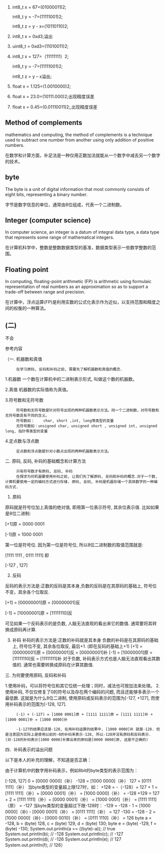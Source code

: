 
1) int8_t x = 67=(01000011)2; 

    int8_t y = -7=(11111001)2; 

    int8_t z = y - x=(10110110)2;


2) int8_t x = 0xd3;溢出

3) uint8_t = 0xd3=(11010011)2;


4) int8_t x = 127=（11111111）2; 

    int8_t y = -7=(11111001)2; 

    int8_t z = y – x溢出;


5) float x = 1.125=(1.0010000)2;

6) float x = 23.0=(10111.000)2;出现精度误差

7) float x = 0.45=(0.01110011)2;,出现精度误差




## Method of complements

mathematics and computing, the method of complements is a technique used to subtract one number from another using only addition of positive numbers.

在数学和计算方面，补足法是一种仅用正数加法就能从一个数字中减去另一个数字的技术。

## byte

The byte is a unit of digital information that most commonly consists of eight bits, representing a binary number. 

字节是数字信息的单位，通常由8位组成，代表一个二进制数。

## Integer (computer science)

In computer science, an integer is a datum of integral data type, a data type that represents some range of mathematical integers.

在计算机科学中，整数是整数数据类型的基准，数据类型表示一些数学整数的范围。

## Floating point


In computing, floating-point arithmetic (FP) is arithmetic using formulaic representation of real numbers as an approximation so as to support a trade-off between range and precision. 

在计算中，浮点运算(FP)是利用实数的公式化表示作为近似，以支持范围和精度之间的权衡的一种算法。





## (二)

不会


参考内容

（一. 机器数和真值

         在学习原码, 反码和补码之前, 需要先了解机器数和真值的概念.
 
1.机器数
         一个数在计算机中的二进制表示形式,  叫做这个数的机器数。
 
2.真值
         机器数的实际值称为真值。
        
3.符号数和无符号数

         符号数和无符号数是针对符号出现的两种机器数表示方法。同一个二进制数，对符号数和无符号数具有不同的含义。
         符号数如：    char, short ,int, long等类型的变量
         无符号数如：unsigned char, unsigned short , unsigned int, unsigned long, 指针等类型的变量
 

4.定点数与浮点数

         定点数和浮点数是针对小数点出现的两种机器数表示方法。
        
二. 原码, 反码, 补码的基础概念和计算方法
        
         只有符号数才有原码, 反码, 补码
         在探求为何机器要使用补码之前, 让我们先了解原码, 反码和补码的概念.对于一个数, 计算机要使用一定的编码方式进行存储. 原码, 反码, 补码是机器存储一个具体数字的一种编码方式.
 
1. 原码

 原码就是符号位加上真值的绝对值, 即用第一位表示符号, 其余位表示值. 比如如果是8位二进制:

 [+1]原 = 0000 0001

 [-1]原 = 1000 0001

 第一位是符号位. 因为第一位是符号位, 所以8位二进制数的取值范围就是:

 [1111 1111 , 0111 1111]
 即

 [-127 , 127]
 

2. 反码

 反码的表示方法是:正数的反码是其本身,负数的反码是在其原码的基础上, 符号位不变，其余各个位取反.

 [+1] = [00000001]原 = [00000001]反

 [-1] = [10000001]原 = [11111110]反

 可见如果一个反码表示的是负数, 人脑无法直观的看出来它的数值. 通常要将其转换成原码再计算.
        
3. 补码
 补码的表示方法是:正数的补码就是其本身
 负数的补码是在其原码的基础上, 符号位不变, 其余各位取反, 最后+1. (即在反码的基础上+1)
 [+1] = [00000001]原 = [00000001]反 = [00000001]补
 [-1] = [10000001]原 = [11111110]反 = [11111111]补
 对于负数, 补码表示方式也是人脑无法直观看出其数值的. 通常也需要转换成原码在计算其数值.        
 
三. 为何要使用原码, 反码和补码
 
1.使用补码，可以将符号位和其它位统一处理；同时，减法也可按加法来处理。
2.使用补码, 不仅仅修复了0的符号以及存在两个编码的问题, 而且还能够多表示一个最低数. 这就是为什么8位二进制, 使用原码或反码表示的范围为[-127, +127], 而使用补码表示的范围为[-128, 127].
 
         (-1) + (-127) = [1000 0001]原 + [1111 1111]原 = [1111 1111]补 + [1000 0001]补 = [1000 0000]补
 
         -1-127的结果应该是-128, 在用补码运算的结果中, [1000 0000]补 就是-128. 但是注意因为实际上是使用以前的-0的补码来表示-128, 所以-128并没有原码和反码表示.(对-128的补码表示[1000 0000]补算出来的原码是[0000 0000]原, 这是不正确的)
 
四．补码表示的溢出问题

以下是本人的补充的理解，不知道是否正确：

由于计算机中的数字用补码表示，例如8bit的byte类型的表示范围为：

[-128, 127]
0 = [0000 0000]（补）
-128 = [1000 0000]（补）
127 = [0111 1111]（补）
当byte类型的变量超上限127时，如：
+128 = -（-128）= 127 + 1 
= [1111 1111]（补）+ [0000 0001]（补） 
= [1000 0000]（补） 
= -128
+129 = 127 + 2 
= [1111 1111]（补）+ [0000 0001]（补） 
= [1000 0001]（补） 
= [1111 1111]（原） 
= -127
当byte类型的变量超过下限-128时：
-129 = -128 - 1 
= [1000 0000]（补) - [0000 0001]（补） 
= [0111 1111]（补） 
= 127
-130 = -128 - 2 
= [1000 0000]（补) - [0000 0010]（补） 
= [0111 1110]（补） 
= 126
byte a = -128, b = (byte) 128, c = (byte) 129, d = (byte) 130;
byte e = (byte) -129, f = (byte) -130;
System.out.println(a == ((byte)-a));    // true
System.out.println(b);  // -128
System.out.println(c);  // -127
System.out.println(d);  // -126
System.out.println(e);  // 127
System.out.println(f);  // 126）
